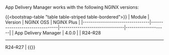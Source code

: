 App Delivery Manager works with the following NGINX versions:

{{<bootstrap-table "table table-striped table-bordered">}}
| Module                          | Version                        | NGINX OSS                      | NGINX Plus         |
|---------------------------------|--------------------------------|--------------------------------|--------------------|
| App Delivery Manager                             | 4.0.0                          |                                | R24–R28<hr>R24–R27 |
{{</bootstrap-table>}}

<!-- Do not remove. Keep this code at the bottom of the include -->
<!-- DOCS-000 -->
